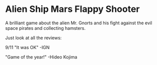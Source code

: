 # Alien Ship Mars Flappy Shooter

A brilliant game about the alien Mr. Gnorts and his fight against the evil space pirates and collecting hamsters.

Just look at all the reviews:

9/11 "It was OK" -IGN

"Game of the year!"  -Hideo Kojima
